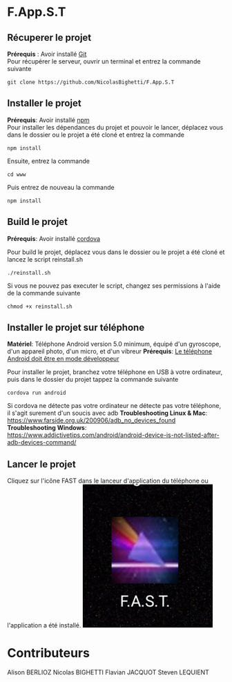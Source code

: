 # F.App.S.T
## Récuperer le projet 
**Prérequis** : Avoir installé [Git](https://git-scm.com/book/en/v2/Getting-Started-Installing-Git)  
Pour récupérer le serveur, ouvrir un terminal et entrez la commande suivante  

    git clone https://github.com/NicolasBighetti/F.App.S.T

## Installer le projet
**Prérequis**: Avoir installé [npm](https://www.npmjs.com/get-npm)   
Pour installer les dépendances du projet et pouvoir le lancer, déplacez vous dans le dossier ou le projet a été cloné et entrez la commande  

    npm install

Ensuite, entrez la commande 

    cd www
    
Puis entrez de nouveau la commande

    npm install

## Build le projet
**Prérequis**: Avoir installé [cordova](https://cordova.apache.org/docs/en/latest/guide/cli/#installing-the-cordova-cli) 

Pour build le projet, déplacez vous dans le dossier ou le projet a été cloné et lancez le script reinstall.sh

    ./reinstall.sh

Si vous ne pouvez pas executer le script, changez ses permissions à l'aide de la commande suivante

    chmod +x reinstall.sh

## Installer le projet sur téléphone
**Matériel**: Téléphone Android version 5.0 minimum, équipé d'un gyroscope, d'un appareil photo, d'un micro, et d'un vibreur
**Prérequis**: [Le téléphone Android doit être en mode développeur](https://developer.android.com/studio/debug/dev-options.html)

Pour installer le projet, branchez votre téléphone en USB à votre ordinateur, puis dans le dossier du projet tappez la commande suivante

    cordova run android

Si cordova ne détecte pas votre ordinateur ne détecte pas votre téléphone, il s'agit surement d'un soucis avec adb
**Troubleshooting Linux & Mac**: https://www.farside.org.uk/200906/adb_no_devices_found  
**Troubleshooting Windows**: https://www.addictivetips.com/android/android-device-is-not-listed-after-adb-devices-command/

## Lancer le projet

Cliquez sur l'icône FAST dans le lanceur d'application du téléphone ou l'application a été installé.
![Icone du jeu FAST](https://raw.githubusercontent.com/NicolasBighetti/F.App.S.T/master/screen/fast.png)

# Contributeurs
Alison BERLIOZ
Nicolas BIGHETTI
Flavian JACQUOT
Steven LEQUIENT



